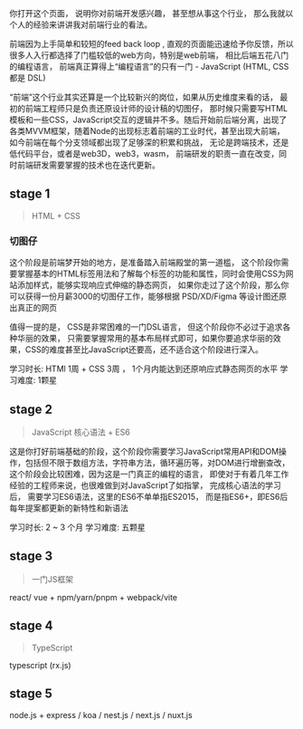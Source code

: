
你打开这个页面， 说明你对前端开发感兴趣， 甚至想从事这个行业， 那么我就以个人的经验来讲讲我对前端行业的看法。

前端因为上手简单和较短的feed back loop , 直观的页面能迅速给予你反馈，所以很多人入行都选择了门槛较低的web方向，特别是web前端， 相比后端五花八门的编程语言， 前端真正算得上“编程语言”的只有一门 -  JavaScript (HTML, CSS 都是 DSL)

“前端”这个行业其实还算是一个比较新兴的岗位，如果从历史维度来看的话， 最初的前端工程师只是负责还原设计师的设计稿的切图仔， 那时候只需要写HTML模板和一些CSS，JavaScript交互的逻辑并不多。随后开始前后端分离，出现了各类MVVM框架，随着Node的出现标志着前端的工业时代，甚至出现大前端， 如今前端在每个分支领域都出现了足够深的积累和挑战， 无论是跨端技术，还是低代码平台，或者是web3D，web3，wasm， 前端研发的职责一直在改变，同时前端研发需要掌握的技术也在迭代更新。


## stage 1   
> HTML + CSS

### 切图仔

这个阶段是前端梦开始的地方，是准备踏入前端殿堂的第一道槛， 这个阶段你需要掌握基本的HTML标签用法和了解每个标签的功能和属性，同时会使用CSS为网站添加样式，能够实现响应式伸缩的静态网页， 如果你走过了这个阶段，那么你可以获得一份月薪3000的切图仔工作，能够根据 PSD/XD/Figma 等设计图还原出真正的网页

值得一提的是， CSS是非常困难的一门DSL语言， 但这个阶段你不必过于追求各种华丽的效果， 只需要掌握常用的基本布局样式即可，如果你要追求华丽的效果，CSS的难度甚至比JavaScript还要高，还不适合这个阶段进行深入。


学习时长:  HTMl 1周 + CSS 3周 ， 1个月内能达到还原响应式静态网页的水平
学习难度:  1颗星 

## stage 2  
> JavaScript 核心语法 + ES6

这是你打好前端基础的阶段，这个阶段你需要学习JavaScript常用API和DOM操作，包括但不限于数组方法，字符串方法，循环遍历等，对DOM进行增删查改，这个阶段会比较困难，因为这是一门真正的编程的语言， 即使对于有着几年工作经验的工程师来说，也很难做到对JavaScript了如指掌， 完成核心语法的学习后， 需要学习ES6语法，这里的ES6不单单指ES2015， 而是指ES6+，即ES6后每年提案都更新的新特性和新语法

学习时长: 2 ~ 3 个月
学习难度: 五颗星


## stage 3   
> 一门JS框架 

react/ vue + npm/yarn/pnpm  + webpack/vite

## stage 4 
> TypeScript

typescript   (rx.js)

## stage 5  
node.js  + express / koa / nest.js / next.js / nuxt.js 

